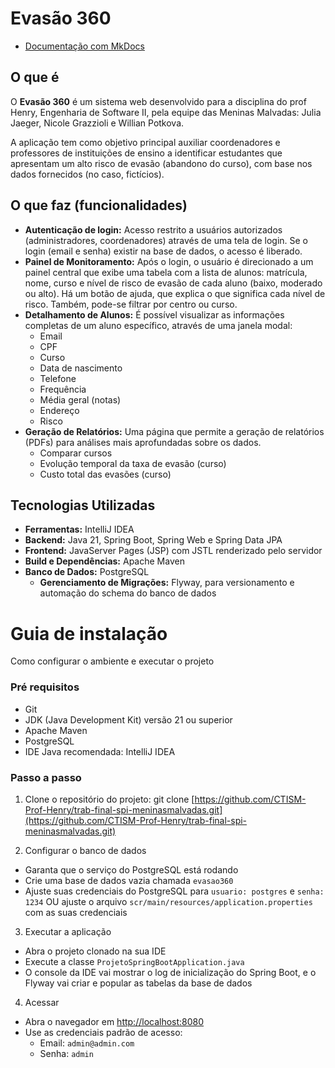 # Evasão 360

 - [Documentação com MkDocs](https://nicolegrazzioli.github.io/docs-evasao-360/)

## O que é

O **Evasão 360** é um sistema web desenvolvido para a disciplina do prof Henry, Engenharia de Software II, pela equipe das Meninas Malvadas: Julia Jaeger, Nicole Grazzioli e Willian Potkova. 

A aplicação tem como objetivo principal auxiliar coordenadores e professores de instituições de ensino a identificar estudantes que apresentam um alto risco de evasão (abandono do curso), com base nos dados fornecidos (no caso, fictícios).

## O que faz (funcionalidades)

* **Autenticação de login:** Acesso restrito a usuários autorizados (administradores, coordenadores) através de uma tela de login. Se o login (email e senha) existir na base de dados, o acesso é liberado.
* **Painel de Monitoramento:** Após o login, o usuário é direcionado a um painel central que exibe uma tabela com a lista de alunos: matrícula, nome, curso e nível de risco de evasão de cada aluno (baixo, moderado ou alto). Há um botão de ajuda, que explica o que significa cada nível de risco. Também, pode-se filtrar por centro ou curso.
* **Detalhamento de Alunos:** É possível visualizar as informações completas de um aluno específico, através de uma janela modal:
    * Email
    * CPF
    * Curso
    * Data de nascimento
    * Telefone
    * Frequência
    * Média geral (notas)
    * Endereço
    * Risco
* **Geração de Relatórios:** Uma página que permite a geração de relatórios (PDFs) para análises mais aprofundadas sobre os dados.
    * Comparar cursos
    * Evolução temporal da taxa de evasão (curso)
    * Custo total das evasões (curso)

## Tecnologias Utilizadas

* **Ferramentas:** IntelliJ IDEA
* **Backend:** Java 21, Spring Boot, Spring Web e Spring Data JPA
* **Frontend:** JavaServer Pages (JSP) com JSTL renderizado pelo servidor
* **Build e Dependências:** Apache Maven
* **Banco de Dados:** PostgreSQL
    * **Gerenciamento de Migrações:** Flyway, para versionamento e automação do schema do banco de dados


# Guia de instalação
Como configurar o ambiente e executar o projeto

### Pré requisitos
* Git
* JDK (Java Development Kit) versão 21 ou superior
* Apache Maven
* PostgreSQL
* IDE Java recomendada: IntelliJ IDEA

### Passo a passo
1. Clone o repositório do projeto:
git clone [https://github.com/CTISM-Prof-Henry/trab-final-spi-meninasmalvadas.git](https://github.com/CTISM-Prof-Henry/trab-final-spi-meninasmalvadas.git)

2. Configurar o banco de dados
* Garanta que o serviço do PostgreSQL está rodando
* Crie uma base de dados vazia chamada ```evasao360```
* Ajuste suas credenciais do PostgreSQL para ```usuario: postgres``` e ```senha: 1234``` OU ajuste o arquivo ```scr/main/resources/application.properties``` com as suas credenciais

3. Executar a aplicação
* Abra o projeto clonado na sua IDE
* Execute a classe ```ProjetoSpringBootApplication.java```
* O console da IDE vai mostrar o log de inicialização do Spring Boot, e o Flyway vai criar e popular as tabelas da base de dados

4. Acessar
* Abra o navegador em [http://localhost:8080](http://localhost:8080)
* Use as credenciais padrão de acesso:
    * Email: ```admin@admin.com```
    * Senha: ```admin```
